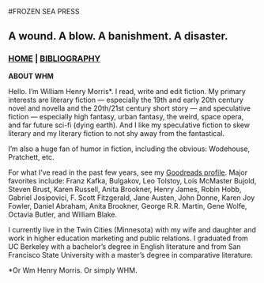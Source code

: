 #FROZEN SEA PRESS
## A wound. A blow. A banishment. A disaster.

### [HOME](index.html) | [BIBLIOGRAPHY](catalog.md)

**ABOUT WHM**

Hello. I’m William Henry Morris*. I read, write and edit fiction. My primary interests are literary fiction — especially the 19th and early 20th century novel and novella and the 20th/21st century short story — and speculative fiction — especially high fantasy, urban fantasy, the weird, space opera, and far future sci-fi (dying earth). And I like my speculative fiction to skew literary and my literary fiction to not shy away from the fantastical.

I’m also a huge fan of humor in fiction, including the obvious: Wodehouse, Pratchett, etc.

For what I’ve read in the past few years, see my [Goodreads profile](https://www.goodreads.com/author/show/5311981.Wm_Henry_Morris). Major favorites include: Franz Kafka, Bulgakov, Leo Tolstoy, Lois McMaster Bujold, Steven Brust, Karen Russell, Anita Brookner, Henry James, Robin Hobb, Gabriel Josipovici, F. Scott Fitzgerald, Jane Austen, John Donne, Karen Joy Fowler, Daniel Abraham, Anita Brookner, George R.R. Martin, Gene Wolfe, Octavia Butler, and William Blake.

I currently live in the Twin Cities (Minnesota) with my wife and daughter and work in higher education marketing and public relations. I graduated from UC Berkeley with a bachelor’s degree in English literature and from San Francisco State University with a master’s degree in comparative literature.

*Or Wm Henry Morris. Or simply WHM.
